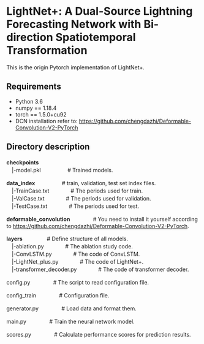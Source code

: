 # **LightNet+: A Dual-Source Lightning Forecasting Network with Bi-direction Spatiotemporal Transformation**

This is the origin Pytorch implementation of LightNet+.

## Requirements

- Python 3.6
- numpy == 1.18.4
- torch == 1.5.0+cu92
- DCN installation refer to:  https://github.com/chengdazhi/Deformable-Convolution-V2-PyTorch



## Directory description
**checkpoints**　　　　　<br>
　|-model.pkl　　　　　\#  Trained models.  <br>

**data_index**　　　　　\# train, validation, test set index files.  <br>
　|-TrainCase.txt　　　　\# The periods used for train.  <br>
　|-ValCase.txt　　　　\# The periods used for validation.  <br>
　|-TestCase.txt　　　　\# The periods used for test.  <br>

**deformable_convolution**	　　　　# You need to install it yourself according to https://github.com/chengdazhi/Deformable-Convolution-V2-PyTorch.  <br>

**layers**           　　　　        \# Define structure of all models.  <br>
　|-ablation.py　　　　\# The ablation study code.   <br>
　|-ConvLSTM.py　　　　\# The code of ConvLSTM.  <br>
　|-LightNet_plus.py　　　　\# The code of LightNet+.   <br>
　|-transformer_decoder.py　　　　\# The code of transformer decoder.   <br>

config.py					　　　　# The script to read configuration file.  <br>

config_train				　　　　# Configuration file.  <br>

generator.py				　　　　# Load data and format them.  <br>

main.py						　　　　# Train the neural network model.  <br>

scores.py					　　　　# Calculate performance scores for prediction results.  <br>
